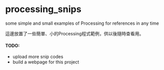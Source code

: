 processing_snips
================

some simple and small examples of Processing for references in any time

這邊放置了一些簡單、小的Processing程式範例，供以後隨時查看用。


#### TODO:
- upload more snip codes
- build a webpage for this project
